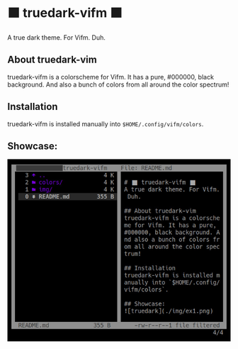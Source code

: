 # ⬛ truedark-vifm ⬛
A true dark theme. For Vifm. Duh.

## About truedark-vim
truedark-vifm is a colorscheme for Vifm. It has a pure, #000000, black background. And also a bunch of colors from all around the color spectrum!

## Installation
truedark-vifm is installed manually into `$HOME/.config/vifm/colors`.

## Showcase:
![truedark](./img/ex.jpg)
